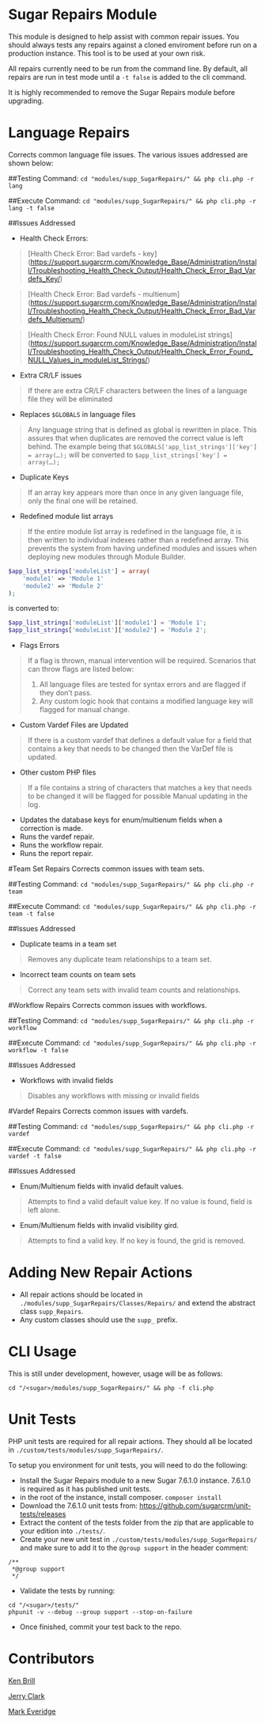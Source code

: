 # Sugar Repairs Module
This module is designed to help assist with common repair issues. You should always tests any repairs against a cloned enviroment before run on a production instance. This tool is to be used at your own risk.

All repairs currently need to be run from the command line. By default, all repairs are run in test mode until a `-t false` is added to the cli command.

It is highly recommended to remove the Sugar Repairs module before upgrading.

# Language Repairs
Corrects common language file issues. The various issues addressed are shown below:

##Testing Command:
`cd "modules/supp_SugarRepairs/" && php cli.php -r lang`

##Execute Command:
`cd "modules/supp_SugarRepairs/" && php cli.php -r lang -t false`

##Issues Addressed
* Health Check Errors:

>[Health Check Error: Bad vardefs - key] (https://support.sugarcrm.com/Knowledge_Base/Administration/Install/Troubleshooting_Health_Check_Output/Health_Check_Error_Bad_Vardefs_Key/)

>[Health Check Error: Bad vardefs - multienum] (https://support.sugarcrm.com/Knowledge_Base/Administration/Install/Troubleshooting_Health_Check_Output/Health_Check_Error_Bad_Vardefs_Multienum/)

>[Health Check Error: Found NULL values in moduleList strings] (https://support.sugarcrm.com/Knowledge_Base/Administration/Install/Troubleshooting_Health_Check_Output/Health_Check_Error_Found_NULL_Values_in_moduleList_Strings/)

* Extra CR/LF issues
>If there are extra CR/LF characters between the lines of a language file they will be eliminated

* Replaces `$GLOBALS` in language files
>Any language string that is defined as global is rewritten in place.  This assures that when duplicates are removed the correct value is left behind. The example being that `$GLOBALS['app_list_strings']['key'] = array(…);` will be converted to `$app_list_strings['key'] = array(…);`

* Duplicate Keys
>If an array key appears more than once in any given language file, only the final one will be retained.

* Redefined module list arrays
>If the entire module list array is redefined in the language file, it is then written to individual indexes rather than a redefined array. This prevents the system from having undefined modules and issues when deploying new modules through Module Builder. 
```php
$app_list_strings['moduleList'] = array(
    'module1' => 'Module 1'
    'module2' => 'Module 2'
);
```
is converted to:
```php
$app_list_strings['moduleList']['module1'] = 'Module 1';
$app_list_strings['moduleList']['module2'] = 'Module 2';
```
* Flags Errors
>If a flag is thrown, manual intervention will be required. Scenarios that can throw flags are listed below:
>
>1. All language files are tested for syntax errors and are flagged if they don’t pass.  
>2. Any custom logic hook that contains a modified language key will flagged for manual change.

* Custom Vardef Files are Updated
>If there is a custom vardef that defines a default value for a field that contains a key that needs to be changed then the VarDef file is updated.
 
* Other custom PHP files
>If a file contains a string of characters that matches a key that needs to be changed it will be flagged for possible Manual updating in the log. 
 
* Updates the database keys for enum/multienum fields when a correction is made.
* Runs the vardef repair.
* Runs the workflow repair.
* Runs the report repair.

#Team Set Repairs
Corrects common issues with team sets.

##Testing Command:
`cd "modules/supp_SugarRepairs/" && php cli.php -r team`

##Execute Command:
`cd "modules/supp_SugarRepairs/" && php cli.php -r team -t false`

##Issues Addressed
* Duplicate teams in a team set
> Removes any duplicate team relationships to a team set.
       
* Incorrect team counts on team sets
> Correct any team sets with invalid team counts and relationships.
    
#Workflow Repairs
Corrects common issues with workflows.

##Testing Command:
`cd "modules/supp_SugarRepairs/" && php cli.php -r workflow`

##Execute Command:
`cd "modules/supp_SugarRepairs/" && php cli.php -r workflow -t false`

##Issues Addressed
* Workflows with invalid fields
> Disables any workflows with missing or invalid fields

#Vardef Repairs
Corrects common issues with vardefs.

##Testing Command:
`cd "modules/supp_SugarRepairs/" && php cli.php -r vardef`

##Execute Command:
`cd "modules/supp_SugarRepairs/" && php cli.php -r vardef -t false`

##Issues Addressed
* Enum/Multienum fields with invalid default values.
> Attempts to find a valid default value key. If no value is found, field is left alone.
       
* Enum/Multienum fields with invalid visibility gird.
> Attempts to find a valid key. If no key is found, the grid is removed.
       
# Adding New Repair Actions
* All repair actions should be located in `./modules/supp_SugarRepairs/Classes/Repairs/` and extend the abstract class `supp_Repairs`. 
* Any custom classes should use the `supp_` prefix.

# CLI Usage
This is still under development, however, usage will be as follows:

```
cd "/<sugar>/modules/supp_SugarRepairs/" && php -f cli.php
```

# Unit Tests
PHP unit tests are required for all repair actions. They should all be located in `./custom/tests/modules/supp_SugarRepairs/`.

To setup you environment for unit tests, you will need to do the following:

* Install the Sugar Repairs module to a new Sugar 7.6.1.0 instance. 7.6.1.0 is required as it has published unit tests.
* in the root of the instance, install composer. `composer install`
* Download the 7.6.1.0 unit tests from: https://github.com/sugarcrm/unit-tests/releases
* Extract the content of the tests folder from the zip that are applicable to your edition into `./tests/`.
* Create your new unit test in `./custom/tests/modules/supp_SugarRepairs/` and make sure to add it to the `@group support` in the header comment:
```
/**
 *@group support
 */
```

* Validate the tests by running:

```
cd "/<sugar>/tests/"
phpunit -v --debug --group support --stop-on-failure
```

* Once finished, commit your test back to the repo.

# Contributors
[Ken Brill](https://github.com/kbrill)

[Jerry Clark](https://github.com/geraldclark)

[Mark Everidge](https://github.com/meveridge)
